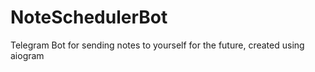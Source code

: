 # NoteSchedulerBot
Telegram Bot for sending notes to yourself for the future, created using aiogram
